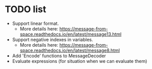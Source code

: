 # TODO list
* Support linear format.
    * More details here: https://message-from-space.readthedocs.io/en/latest/message13.html
* Support negative indexes in variables.
    * More details here: https://message-from-space.readthedocs.io/en/latest/message8.html
* Add 'Encode' functions to MessageDecoder
* Evaluate expressions (for situation when we can evaluate them)
